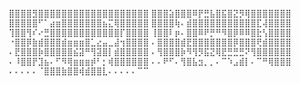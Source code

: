 





⣿⣿⣿⣿⣻⣿⣿⣿⣿⣿⣿⣿⣿⣿⣿⣿⣿⣿⣿⣿⣿⣿⣿⣿
⣿⣿⣿⣵⣿⣿⣿⠿⡟⣛⣧⣿⣯⣿⣝⡻⢿⣿⣿⣿⣿⣿⣿⣿
⣿⣿⣿⣿⣿⠋⠁⣴⣶⣿⣿⣿⣿⣿⣿⣿⣦⣍⢿⣿⣿⣿⣿⣿
⣿⣿⣿⣿⢷⠄⣾⣿⣿⣿⣿⣿⣿⣿⣿⣿⣿⣿⣏⢼⣿⣿⣿⣿
⢹⣿⣿⢻⠎⠔⣛⣿⣿⣿⣿⣿⣿⣿⣿⣿⣿⣿⣿⡏⣿⣿⣿⣿
⢸⣿⣿⠇⡶⠄⣿⣿⠿⠟⡛⠛⠻⣿⡿⠿⠿⣿⣗⢣⣿⣿⣿⣿
⠐⣿⣿⡿⣷⣾⣿⣿⣿⣾⣶⣶⣶⣿⣁⣔⣤⣀⣼⢲⣿⣿⣿⣿
⠄⣿⣿⣿⣿⣾⣟⣿⣿⣿⣿⣿⣿⣿⡿⣿⣿⣿⢟⣾⣿⣿⣿⣿
⠄⣟⣿⣿⣿⡷⣿⣿⣿⣿⣿⣮⣽⠛⢻⣽⣿⡇⣾⣿⣿⣿⣿⣿
⠄⢻⣿⣿⣿⡷⠻⢻⡻⣯⣝⢿⣟⣛⣛⣛⠝⢻⣿⣿⣿⣿⣿⣿
⠄⠸⣿⣿⡟⣹⣦⠄⠋⠻⢿⣶⣶⣶⡾⠃⡂⢾⣿⣿⣿⣿⣿⣿
⠄⠄⠟⠋⠄⢻⣿⣧⣲⡀⡀⠄⠉⠱⣠⣾⡇⠄⠉⠛⢿⣿⣿⣿
⠄⠄⠄⠄⠄⠈⣿⣿⣿⣷⣿⣿⢾⣾⣿⣿⣇⠄⠄⠄⠄⠄⠉⠉






